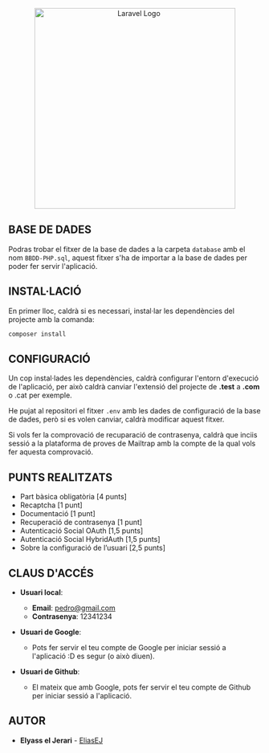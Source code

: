 <p align="center"><a href="https://laravel.com" target="_blank"><img src="https://raw.githubusercontent.com/laravel/art/master/logo-lockup/5%20SVG/2%20CMYK/1%20Full%20Color/laravel-logolockup-cmyk-red.svg" width="400" alt="Laravel Logo"></a></p>

## BASE DE DADES
Podras trobar el fitxer de la base de dades a la carpeta `database` amb el nom `BBDD-PHP.sql`, aquest fitxer s'ha de importar a la base de dades per poder fer servir l'aplicació.

## INSTAL·LACIÓ

En primer lloc, caldrà si es necessari, instal·lar les dependències del projecte amb la comanda:

```bash
composer install
```

## CONFIGURACIÓ

Un cop instal·lades les dependències, caldrà configurar l'entorn d'execució de l'aplicació, per això caldrà canviar l'extensió del projecte de **.test** a **.com** o .cat per exemple.

He pujat al repositori el fitxer `.env` amb les dades de configuració de la base de dades, però si es volen canviar, caldrà modificar aquest fitxer.

Si vols fer la comprovació de recuparació de contrasenya, caldrà que inciis sessió a la plataforma de proves de Mailtrap amb la compte de la qual vols fer aquesta comprovació.

## PUNTS REALITZATS

- Part bàsica obligatòria [4 punts]
- Recaptcha [1 punt]
- Documentació [1 punt]	
- Recuperació de contrasenya [1 punt]
- Autenticació Social OAuth [1,5 punts]
- Autenticació Social HybridAuth [1,5 punts]
- Sobre la configuració de l’usuari [2,5 punts]

## CLAUS D'ACCÉS

- **Usuari local**:
    - **Email**: pedro@gmail.com
    - **Contrasenya**: 12341234

- **Usuari de Google**:
    - Pots fer servir el teu compte de Google per iniciar sessió a l'aplicació :D es segur (o això diuen).

- **Usuari de Github**:
    - El mateix que amb Google, pots fer servir el teu compte de Github per iniciar sessió a l'aplicació.

## AUTOR

- **Elyass el Jerari** - [EliasEJ](https://github.com/EliasEJ)